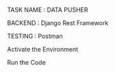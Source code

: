 TASK NAME : DATA PUSHER

BACKEND : Django Rest Framework

TESTING : Postman

Activate the Environment

Run the Code

